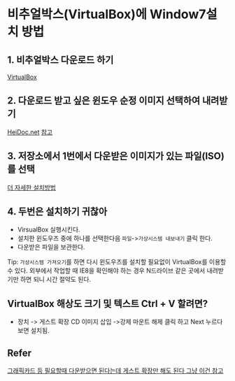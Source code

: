 # 비추얼박스(VirtualBox)에 Window7설치 방법

## 1. 비추얼박스 다운로드 하기
[VirtualBox](https://www.virtualbox.org/wiki/Downloads)

## 2. 다운로드 받고 싶은 윈도우 순정 이미지 선택하여 내려받기
[HeiDoc.net](https://heidoc.net/joomla/technology-science/microsoft/67-microsoft-windows-and-office-iso-download-tool)
[참고](https://extrememanual.net/7885)

## 3. 저장소에서 1번에서 다운받은 이미지가 있는 파일(ISO)를 선택
[더 자세한 설치방법](http://itsarang.tistory.com/10)


## 4. 두번은 설치하기 귀찮아
- VirsualBox 실행시킨다.
- 설치한 윈도우즈 중에 하나를 선택한다음 `파일`->`가상시스템 내보내기` 클릭 한다.
- 다운받은 파일을 보관한다.

 Tip: `가상시스템 가져오기`를 하면 다시 윈도우즈를 설치할 필요없이 VirtualBox를 이용할수 있다.
외부에서 작업할 때 IE8을 확인해야 하는 경우 N드라이브 같은 곳에서 내려받기만 하면 되니 시간 절약도 된다.


## VirtualBox 해상도 크기 및 텍스트 Ctrl + V 할려면?
- 장치 -> 게스트 확장 CD 이미지 삽입 ->강제 마운트 해제 클릭 하고 Next 누르다 보면 설치됨.


## Refer
[그래픽카드 등 필요할때 다운받으면 된다는데 게스트 확장만 해도 된다 그냥 이건 참고](http://www.3dpchip.com/3dpchip/index_kor.html)

